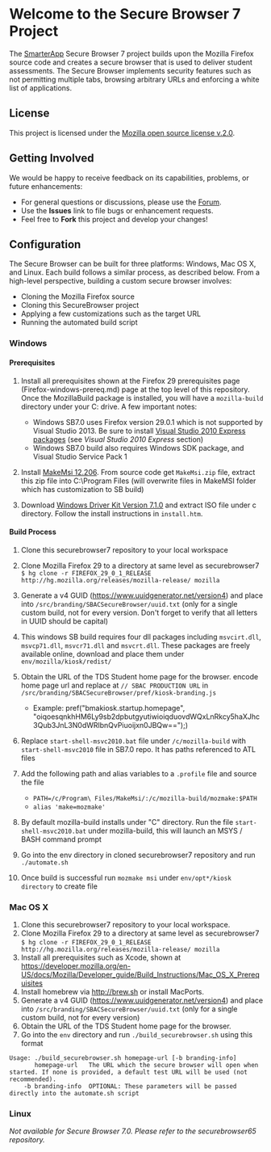 # Welcome to the Secure Browser 7 Project
The [SmarterApp](http://smarterapp.org) Secure Browser 7 project builds upon the Mozilla Firefox source code and creates a secure browser that is used to deliver student assessments. The Secure Browser implements security features such as not permitting multiple tabs, browsing arbitrary URLs and enforcing a white list of applications.

## License ##
This project is licensed under the [Mozilla open source license v.2.0](https://www.mozilla.org/MPL/2.0/).

## Getting Involved ##
We would be happy to receive feedback on its capabilities, problems, or future enhancements:

* For general questions or discussions, please use the [Forum](http://forum.opentestsystem.org/viewforum.php?f=17).
* Use the **Issues** link to file bugs or enhancement requests.
* Feel free to **Fork** this project and develop your changes!

## Configuration ###

The Secure Browser can be built for three platforms: Windows, Mac OS X, and Linux. Each build follows a similar process, as described below. From a high-level perspective, building a custom secure browser involves:

* Cloning the Mozilla Firefox source
* Cloning this SecureBrowser project
* Applying a few customizations such as the target URL
* Running the automated build script

### Windows 

#### Prerequisites
1. Install all prerequisites shown at the Firefox 29 prerequisites page (Firefox-windows-prereq.md) page at the top level of this repository. Once the MozillaBuild package is installed, you will have a `mozilla-build` directory under your C: drive. A few important notes:

    * Windows SB7.0 uses Firefox version 29.0.1 which is not supported by Visual Studio 2013. Be sure to install [Visual Studio 2010 Express packages](http://www.visualstudio.com/en-us/downloads/download-visual-studio-vs#DownloadFamilies_4) (see *Visual Studio 2010 Express* section)
    * Windows SB7.0 build also requires Windows SDK package, and Visual Studio Service Pack 1

2. Install [MakeMsi 12.206](http://download.cnet.com/MAKEMSI/3000-2216_4-10468993.html). From source code get `MakeMsi.zip` file, extract this zip file into C:\Program Files (will overwrite files in MakeMSI folder which has customization to SB build)
3. Download [Windows Driver Kit Version 7.1.0](http://www.microsoft.com/en-us/download/details.aspx?id=11800) and extract ISO file under c directory. Follow the install instructions in `install.htm`.

#### Build Process
1. Clone this securebrowser7 repository to your local workspace
1. Clone Mozilla Firefox 29 to a directory at same level as securebrowser7 `$ hg clone -r FIREFOX_29_0_1_RELEASE http://hg.mozilla.org/releases/mozilla-release/ mozilla`
1. Generate a v4 GUID (https://www.uuidgenerator.net/version4) and place into `/src/branding/SBACSecureBrowser/uuid.txt` (only for a single custom build, not for every version. Don't forget to verify that all letters in UUID should be capital)
1. This windows SB build requires four dll packages including `msvcirt.dll`, `msvcp71.dll`, `msvcr71.dll` and `msvcrt.dll`. These packages are freely available online, download and place them under `env/mozilla/kiosk/redist/`
1. Obtain the URL of the TDS Student home page for the browser. encode home page url and replace at `// SBAC PRODUCTION URL` in `/src/branding/SBACSecureBrowser/pref/kiosk-branding.js`

    * Example: pref("bmakiosk.startup.homepage", "oiqoesqnkhHM6Ly9sb2dpbutgyutiwioiqduovdWQxLnRkcy5haXJhc3Qub3JnL3N0dWRlbnQvPiuoijxn0JBQw==");)

1. Replace `start-shell-msvc2010.bat` file under `/c/mozilla-build` with `start-shell-msvc2010` file in SB7.0 repo. It has paths referenced to ATL files
1. Add the following path and alias variables to a `.profile` file and source the file

    * `PATH=/c/Program\ Files/MakeMsi/:/c/mozilla-build/mozmake:$PATH`
    * `alias 'make=mozmake'`

1. By default mozilla-build installs under "C" directory. Run the file `start-shell-msvc2010.bat` under mozilla-build, this will launch an MSYS / BASH command prompt
1. Go into the env directory in cloned securebrowser7 repository and run `./automate.sh`
1. Once build is successful run `mozmake msi` under `env/opt*/kiosk directory` to create file

### Mac OS X

1. Clone this securebrowser7 repository to your local workspace.
1. Clone Mozilla Firefox 29 to a directory at same level as securebrowser7
`$ hg clone -r FIREFOX_29_0_1_RELEASE http://hg.mozilla.org/releases/mozilla-release/ mozilla`
1. Install all prerequisites such as Xcode, shown at https://developer.mozilla.org/en-US/docs/Mozilla/Developer_guide/Build_Instructions/Mac_OS_X_Prerequisites 
1. Install homebrew via http://brew.sh or install MacPorts.
1. Generate a v4 GUID (https://www.uuidgenerator.net/version4) and place into `/src/branding/SBACSecureBrowser/uuid.txt` (only for a single custom build, not for every version)
1. Obtain the URL of the TDS Student home page for the browser.
1. Go into the `env` directory and run `./build_securebrowser.sh` using this format


```
Usage: ./build_securebrowser.sh homepage-url [-b branding-info]
       homepage-url   The URL which the secure browser will open when started. If none is provided, a default test URL will be used (not recommended).
    -b branding-info  OPTIONAL: These parameters will be passed directly into the automate.sh script

```

### Linux 

*Not available for Secure Browser 7.0. Please refer to the securebrowser65 repository.*